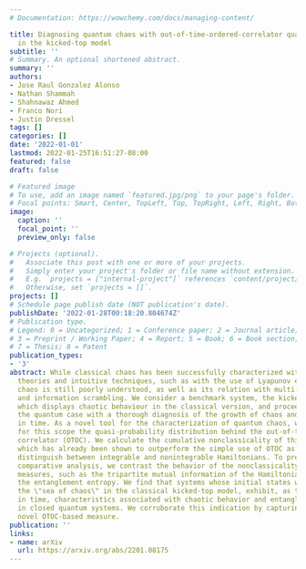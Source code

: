 ```yaml
---
# Documentation: https://wowchemy.com/docs/managing-content/

title: Diagnosing quantum chaos with out-of-time-ordered-correlator quasiprobability
  in the kicked-top model
subtitle: ''
# Summary. An optional shortened abstract.
summary: ''
authors:
- Jose Raul Gonzalez Alonso
- Nathan Shammah
- Shahnawaz Ahmed
- Franco Nori
- Justin Dressel
tags: []
categories: []
date: '2022-01-01'
lastmod: 2022-01-25T16:51:27-08:00
featured: false
draft: false

# Featured image
# To use, add an image named `featured.jpg/png` to your page's folder.
# Focal points: Smart, Center, TopLeft, Top, TopRight, Left, Right, BottomLeft, Bottom, BottomRight.
image:
  caption: ''
  focal_point: ''
  preview_only: false

# Projects (optional).
#   Associate this post with one or more of your projects.
#   Simply enter your project's folder or file name without extension.
#   E.g. `projects = ["internal-project"]` references `content/project/deep-learning/index.md`.
#   Otherwise, set `projects = []`.
projects: []
# Schedule page publish date (NOT publication's date).
publishDate: '2022-01-28T00:18:20.804674Z'
# Publication type.
# Legend: 0 = Uncategorized; 1 = Conference paper; 2 = Journal article;
# 3 = Preprint / Working Paper; 4 = Report; 5 = Book; 6 = Book section;
# 7 = Thesis; 8 = Patent
publication_types:
- '3'
abstract: While classical chaos has been successfully characterized with consistent
  theories and intuitive techniques, such as with the use of Lyapunov exponents, quantum
  chaos is still poorly understood, as well as its relation with multi-partite entanglement
  and information scrambling. We consider a benchmark system, the kicked top model,
  which displays chaotic behaviour in the classical version, and proceed to characterize
  the quantum case with a thorough diagnosis of the growth of chaos and entanglement
  in time. As a novel tool for the characterization of quantum chaos, we introduce
  for this scope the quasi-probability distribution behind the out-of-time-ordered
  correlator (OTOC). We calculate the cumulative nonclassicality of this distribution,
  which has already been shown to outperform the simple use of OTOC as a probe to
  distinguish between integrable and nonintegrable Hamiltonians. To provide a thorough
  comparative analysis, we contrast the behavior of the nonclassicality with entanglement
  measures, such as the tripartite mutual information of the Hamiltonian as well as
  the entanglement entropy. We find that systems whose initial states would lie in
  the \"sea of chaos\" in the classical kicked-top model, exhibit, as they evolve
  in time, characteristics associated with chaotic behavior and entanglement production
  in closed quantum systems. We corroborate this indication by capturing it with this
  novel OTOC-based measure.
publication: ''
links:
- name: arXiv
  url: https://arxiv.org/abs/2201.08175
---
```


